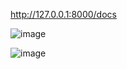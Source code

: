 http://127.0.0.1:8000/docs

![image](https://github.com/user-attachments/assets/84025217-fe0d-40c5-a3ec-0c147ca50f39)

![image](https://github.com/user-attachments/assets/620724e7-3fd5-4792-b86e-411e8ec37c88)
